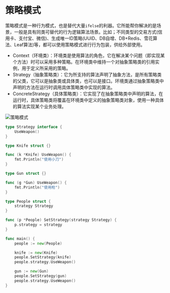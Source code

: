 # 策略模式

策略模式是一种行为模式，也是替代大量`ifelse`的利器。它所能帮你解决的是场景，一般是具有同类可替代的行为逻辑算法场景。比如；不同类型的交易方式(信用卡、支付宝、微信)、生成唯一ID策略(UUID、DB自增、DB+Redis、雪花算法、Leaf算法)等，都可以使用策略模式进行行为包装，供给外部使用。

- Context（环境类）：环境类是使用算法的角色，它在解决某个问题（即实现某个方法）时可以采用多种策略。在环境类中维持一个对抽象策略类的引用实例，用于定义所采用的策略。
- Strategy（抽象策略类）：它为所支持的算法声明了抽象方法，是所有策略类的父类，它可以是抽象类或具体类，也可以是接口。环境类通过抽象策略类中声明的方法在运行时调用具体策略类中实现的算法。
- ConcreteStrategy（具体策略类）：它实现了在抽象策略类中声明的算法，在运行时，具体策略类将覆盖在环境类中定义的抽象策略类对象，使用一种具体的算法实现某个业务处理。

![策略模式](https://imgs-1306864474.cos.ap-beijing.myqcloud.com/img/%E7%AD%96%E7%95%A5%E6%A8%A1%E5%BC%8F.jpg)

```go
type Strategy interface {
	UseWeapon()
}

type Knife struct {}

func (k *Knife) UseWeapon() {
	fmt.Println("使用小刀")
}

type Gun struct {}

func (g *Gun) UseWeapon() {
	fmt.Println("使用枪")
}

type People struct {
	strategy Strategy
}

func (p *People) SetStrategy(strategy Strategy) {
	p.strategy = strategy
}

func main() {
	people := new(People)

	knife := new(Knife)
	people.SetStrategy(knife)
	people.strategy.UseWeapon()

	gun := new(Gun)
	people.SetStrategy(gun)
	people.strategy.UseWeapon()
}

```

